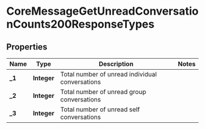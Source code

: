 

# CoreMessageGetUnreadConversationCounts200ResponseTypes


## Properties

| Name | Type | Description | Notes |
|------------ | ------------- | ------------- | -------------|
|**_1** | **Integer** | Total number of unread individual conversations |  |
|**_2** | **Integer** | Total number of unread group conversations |  |
|**_3** | **Integer** | Total number of unread self conversations |  |



